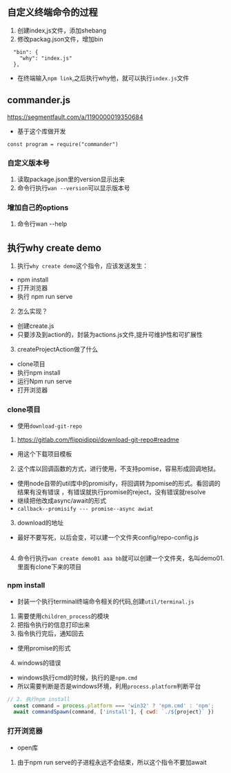 ## 自定义终端命令的过程
1. 创建index,js文件，添加shebang
2. 修改packag.json文件，增加bin
```
  "bin": {
    "why": "index.js"
  },
```
* 在终端输入`npm link`,之后执行why他，就可以执行`index.js`文件 
## commander.js
https://segmentfault.com/a/1190000019350684
* 基于这个库做开发
```
const program = require("commander")
```
###  自定义版本号
1. 读取package.json里的version显示出来
2. 命令行执行`wan --version`可以显示版本号
### 增加自己的options
1. 命令行wan --help
## 执行why create demo
1. 执行`why create demo`这个指令，应该发送发生：
* npm install
* 打开浏览器
* 执行 npm run serve
2. 怎么实现？
* 创建create.js
* 只要涉及到action的，封装为actions.js文件,提升可维护性和可扩展性
3. createProjectAction做了什么
* clone项目
* 执行npm install
* 运行Npm run serve
* 打开浏览器
### clone项目
* 使用`download-git-repo`
1. https://gitlab.com/flippidippi/download-git-repo#readme
* 用这个下载项目模板
2.  这个库以回调函数的方式，进行使用，不支持pomise，容易形成回调地狱。
  * 使用node自带的util库中的promisify，将回调转为pomise的形式。看回调的结果有没有错误 ，有错误就执行promise的reject，没有错误就resolve
  * 继续把他改成async/await的形式
  * `callback--promisify --- promise--async awiat`
3. download的地址
  * 最好不要写死，以后会变，可以建一个文件夹config/repo-config.js
  ```
  ```
4. 命令行执行`wan create demo01 aaa bb`就可以创建一个文件夹，名叫demo01.里面有clone下来的项目
### npm install
* 封装一个执行terminal终端命令相关的代码,创建`util/terminal.js`
1. 需要使用`children_process`的模块
2. 把指令执行的信息打印出来
3. 指令执行完后，通知回去
* 使用promise的形式
4. windows的错误
* windows执行cmd的时候，执行的是`npm.cmd`
* 所以需要判断是否是windows环境，利用`process.platform`判断平台
```js
// 2. 执行npm install
  const command = process.platform === 'win32' ? 'npm.cmd' : 'npm';
  await commandSpawn(command, ['install'], { cwd: `./${project}` })
```
### 打开浏览器
* open库
1. 由于npm run serve的子进程永远不会结束，所以这个指令不要加await